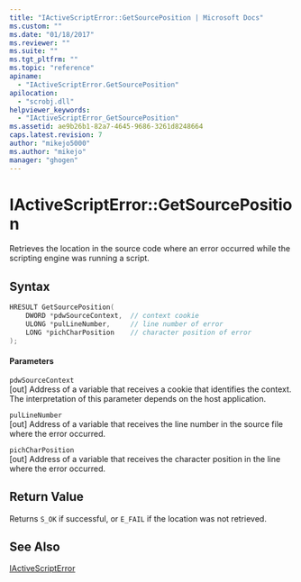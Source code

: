 ```yaml
---
title: "IActiveScriptError::GetSourcePosition | Microsoft Docs"
ms.custom: ""
ms.date: "01/18/2017"
ms.reviewer: ""
ms.suite: ""
ms.tgt_pltfrm: ""
ms.topic: "reference"
apiname: 
  - "IActiveScriptError.GetSourcePosition"
apilocation: 
  - "scrobj.dll"
helpviewer_keywords: 
  - "IActiveScriptError_GetSourcePosition"
ms.assetid: ae9b26b1-82a7-4645-9686-3261d8248664
caps.latest.revision: 7
author: "mikejo5000"
ms.author: "mikejo"
manager: "ghogen"
---
```

# IActiveScriptError::GetSourcePosition
Retrieves the location in the source code where an error occurred while the scripting engine was running a script.  
  
## Syntax  
  
```cpp
HRESULT GetSourcePosition(  
    DWORD *pdwSourceContext,  // context cookie  
    ULONG *pulLineNumber,     // line number of error  
    LONG *pichCharPosition    // character position of error  
);  
```  
  
#### Parameters  
 `pdwSourceContext`  
 [out] Address of a variable that receives a cookie that identifies the context. The interpretation of this parameter depends on the host application.  
  
 `pulLineNumber`  
 [out] Address of a variable that receives the line number in the source file where the error occurred.  
  
 `pichCharPosition`  
 [out] Address of a variable that receives the character position in the line where the error occurred.  
  
## Return Value  
 Returns `S_OK` if successful, or `E_FAIL` if the location was not retrieved.  
  
## See Also  
 [IActiveScriptError](../../winscript/reference/iactivescripterror.md)
